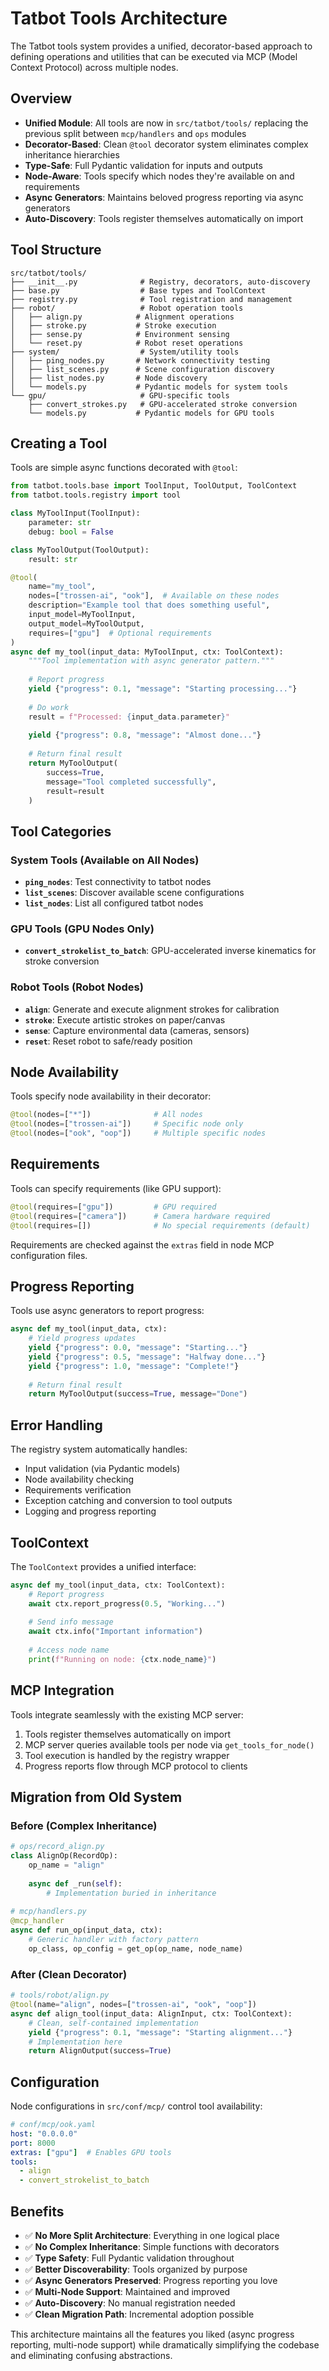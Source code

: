# Tatbot Tools Architecture

The Tatbot tools system provides a unified, decorator-based approach to defining operations and utilities that can be executed via MCP (Model Context Protocol) across multiple nodes.

## Overview

- **Unified Module**: All tools are now in `src/tatbot/tools/` replacing the previous split between `mcp/handlers` and `ops` modules
- **Decorator-Based**: Clean `@tool` decorator system eliminates complex inheritance hierarchies
- **Type-Safe**: Full Pydantic validation for inputs and outputs
- **Node-Aware**: Tools specify which nodes they're available on and requirements
- **Async Generators**: Maintains beloved progress reporting via async generators
- **Auto-Discovery**: Tools register themselves automatically on import

## Tool Structure

```
src/tatbot/tools/
├── __init__.py              # Registry, decorators, auto-discovery
├── base.py                  # Base types and ToolContext
├── registry.py              # Tool registration and management
├── robot/                   # Robot operation tools
│   ├── align.py            # Alignment operations
│   ├── stroke.py           # Stroke execution
│   ├── sense.py            # Environment sensing
│   └── reset.py            # Robot reset operations
├── system/                  # System/utility tools
│   ├── ping_nodes.py       # Network connectivity testing
│   ├── list_scenes.py      # Scene configuration discovery
│   ├── list_nodes.py       # Node discovery
│   └── models.py           # Pydantic models for system tools
└── gpu/                     # GPU-specific tools
    ├── convert_strokes.py   # GPU-accelerated stroke conversion
    └── models.py           # Pydantic models for GPU tools
```

## Creating a Tool

Tools are simple async functions decorated with `@tool`:

```python
from tatbot.tools.base import ToolInput, ToolOutput, ToolContext
from tatbot.tools.registry import tool

class MyToolInput(ToolInput):
    parameter: str
    debug: bool = False

class MyToolOutput(ToolOutput):
    result: str

@tool(
    name="my_tool",
    nodes=["trossen-ai", "ook"],  # Available on these nodes
    description="Example tool that does something useful",
    input_model=MyToolInput,
    output_model=MyToolOutput,
    requires=["gpu"]  # Optional requirements
)
async def my_tool(input_data: MyToolInput, ctx: ToolContext):
    """Tool implementation with async generator pattern."""
    
    # Report progress
    yield {"progress": 0.1, "message": "Starting processing..."}
    
    # Do work
    result = f"Processed: {input_data.parameter}"
    
    yield {"progress": 0.8, "message": "Almost done..."}
    
    # Return final result
    return MyToolOutput(
        success=True,
        message="Tool completed successfully",
        result=result
    )
```

## Tool Categories

### System Tools (Available on All Nodes)

- **`ping_nodes`**: Test connectivity to tatbot nodes
- **`list_scenes`**: Discover available scene configurations
- **`list_nodes`**: List all configured tatbot nodes

### GPU Tools (GPU Nodes Only)

- **`convert_strokelist_to_batch`**: GPU-accelerated inverse kinematics for stroke conversion

### Robot Tools (Robot Nodes)

- **`align`**: Generate and execute alignment strokes for calibration
- **`stroke`**: Execute artistic strokes on paper/canvas
- **`sense`**: Capture environmental data (cameras, sensors)  
- **`reset`**: Reset robot to safe/ready position

## Node Availability

Tools specify node availability in their decorator:

```python
@tool(nodes=["*"])              # All nodes
@tool(nodes=["trossen-ai"])     # Specific node only
@tool(nodes=["ook", "oop"])     # Multiple specific nodes
```

## Requirements

Tools can specify requirements (like GPU support):

```python
@tool(requires=["gpu"])         # GPU required
@tool(requires=["camera"])      # Camera hardware required
@tool(requires=[])              # No special requirements (default)
```

Requirements are checked against the `extras` field in node MCP configuration files.

## Progress Reporting

Tools use async generators to report progress:

```python
async def my_tool(input_data, ctx):
    # Yield progress updates
    yield {"progress": 0.0, "message": "Starting..."}
    yield {"progress": 0.5, "message": "Halfway done..."}
    yield {"progress": 1.0, "message": "Complete!"}
    
    # Return final result
    return MyToolOutput(success=True, message="Done")
```

## Error Handling

The registry system automatically handles:

- Input validation (via Pydantic models)
- Node availability checking
- Requirements verification
- Exception catching and conversion to tool outputs
- Logging and progress reporting

## ToolContext

The `ToolContext` provides a unified interface:

```python
async def my_tool(input_data, ctx: ToolContext):
    # Report progress
    await ctx.report_progress(0.5, "Working...")
    
    # Send info message
    await ctx.info("Important information")
    
    # Access node name
    print(f"Running on node: {ctx.node_name}")
```

## MCP Integration

Tools integrate seamlessly with the existing MCP server:

1. Tools register themselves automatically on import
2. MCP server queries available tools per node via `get_tools_for_node()`
3. Tool execution is handled by the registry wrapper
4. Progress reports flow through MCP protocol to clients

## Migration from Old System

### Before (Complex Inheritance)
```python
# ops/record_align.py
class AlignOp(RecordOp):
    op_name = "align"
    
    async def _run(self):
        # Implementation buried in inheritance
        
# mcp/handlers.py  
@mcp_handler
async def run_op(input_data, ctx):
    # Generic handler with factory pattern
    op_class, op_config = get_op(op_name, node_name)
```

### After (Clean Decorator)
```python
# tools/robot/align.py
@tool(name="align", nodes=["trossen-ai", "ook", "oop"])
async def align_tool(input_data: AlignInput, ctx: ToolContext):
    # Clean, self-contained implementation
    yield {"progress": 0.1, "message": "Starting alignment..."}
    # Implementation here
    return AlignOutput(success=True)
```

## Configuration

Node configurations in `src/conf/mcp/` control tool availability:

```yaml
# conf/mcp/ook.yaml
host: "0.0.0.0"
port: 8000
extras: ["gpu"]  # Enables GPU tools
tools:
  - align
  - convert_strokelist_to_batch
```

## Benefits

- ✅ **No More Split Architecture**: Everything in one logical place
- ✅ **No Complex Inheritance**: Simple functions with decorators
- ✅ **Type Safety**: Full Pydantic validation throughout
- ✅ **Better Discoverability**: Tools organized by purpose
- ✅ **Async Generators Preserved**: Progress reporting you love
- ✅ **Multi-Node Support**: Maintained and improved
- ✅ **Auto-Discovery**: No manual registration needed
- ✅ **Clean Migration Path**: Incremental adoption possible

This architecture maintains all the features you liked (async progress reporting, multi-node support) while dramatically simplifying the codebase and eliminating confusing abstractions.